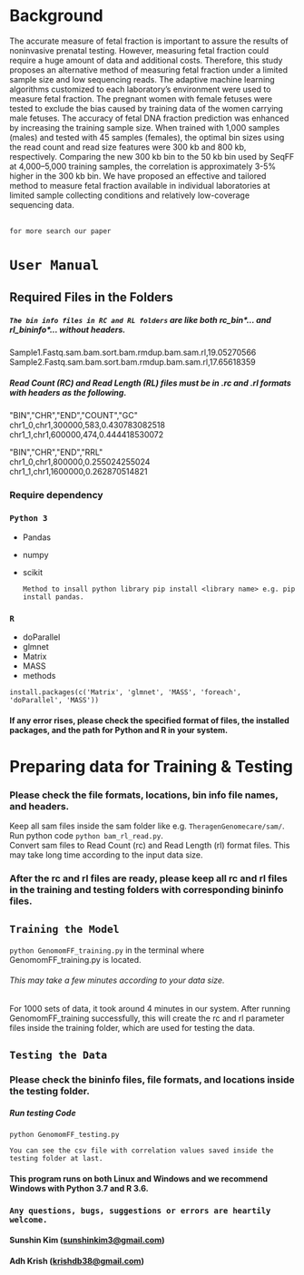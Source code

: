 # Background
The accurate measure of fetal fraction is important to assure the results of noninvasive prenatal testing. However, measuring fetal fraction could require a huge amount of data and additional costs. Therefore, this study proposes an alternative method of measuring fetal fraction under a limited sample size and low sequencing reads. The adaptive machine learning algorithms customized to each laboratory’s environment were used to measure fetal fraction. The pregnant women with female fetuses were tested to exclude the bias caused by training data of the women carrying male fetuses. The accuracy of fetal DNA fraction prediction was enhanced by increasing the training sample size. When trained with 1,000 samples (males) and tested with 45 samples (females), the optimal bin sizes using the read count and read size features were 300 kb and 800 kb, respectively. Comparing the new 300 kb bin to the 50 kb bin used by SeqFF at 4,000–5,000 training samples, the correlation is approximately 3-5% higher in the 300 kb bin. We have proposed an effective and tailored method to measure fetal fraction available in individual laboratories at limited sample collecting conditions and relatively low-coverage sequencing data.

 <br> `for more search our paper`
# `User Manual`
## Required Files in the Folders
##### `The bin info files in RC and RL folders` are like both rc_bin*...  and rl_bininfo*... without headers.

Sample1.Fastq.sam.bam.sort.bam.rmdup.bam.sam.rl,19.05270566
Sample2.Fastq.sam.bam.sort.bam.rmdup.bam.sam.rl,17.65618359

##### Read Count (RC) and Read Length (RL) files must be in .rc and .rl formats with headers as the following. <br>
"BIN","CHR","END","COUNT","GC" <br>
chr1_0,chr1,300000,583,0.430783082518<br>
chr1_1,chr1,600000,474,0.444418530072<br>

"BIN","CHR","END","RRL"<br>
chr1_0,chr1,800000,0.255024255024<br>
chr1_1,chr1,1600000,0.262870514821 <br>

### Require dependency
### `Python 3`
 - Pandas 
 - numpy
 - scikit
   
   ```Method to insall python library pip install <library name> e.g. pip install pandas. ```
 
### `R`
  - doParallel
  - glmnet
  - Matrix
  - MASS
  - methods
  
  ```install.packages(c('Matrix', 'glmnet', 'MASS', 'foreach', 'doParallel', 'MASS'))```

#### If any error rises, please check the specified format of files, the installed packages, and the path for Python and R in your system.

# Preparing data for Training & Testing
### Please check the file formats, locations, bin info file names, and headers.
Keep all sam files inside the sam folder like e.g. `TheragenGenomecare/sam/`. <br>
Run python code `python bam_rl_read.py`. <br> 
Convert sam files to Read Count (rc) and Read Length (rl) format files. This may take long time according to the input data size.
### After the rc and rl files are ready, please keep all rc and rl files in the training and testing folders with corresponding bininfo files.

## ``` Training the Model ```
`python GenomomFF_training.py` in the terminal where GenomomFF_training.py is located.

###### This may take a few minutes according to your data size. <br>
For 1000 sets of data, it took around 4 minutes in our system. 
After running GenomomFF_training successfully, this will create the rc and rl parameter files inside the training folder, which are used for testing the data.

## `Testing the Data`
### Please check the bininfo files, file formats, and locations inside the testing folder.
#####  Run testing Code 
```python GenomomFF_testing.py``` 

`` You can see the csv file with correlation values saved inside the testing folder at last. ``
#### This program runs on both Linux and Windows and we recommend Windows with Python 3.7 and R 3.6. 
### `Any questions, bugs, suggestions or errors are heartily welcome.`
#### Sunshin Kim (sunshinkim3@gmail.com)
#### Adh Krish (krishdb38@gmail.com)
